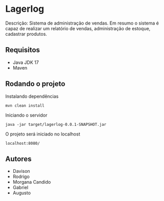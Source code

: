 # Lagerlog
Descrição:
Sistema de administração de vendas.
Em resumo o sistema é capaz de realizar um relatório de vendas, administração de estoque, cadastrar produtos. 

## Requisitos
* Java JDK 17
* Maven

## Rodando o projeto
Instalando dependências
```
mvn clean install
```

Iniciando o servidor
```
java -jar target/lagerlog-0.0.1-SNAPSHOT.jar
```

O projeto será iniciado no localhost
```
localhost:8080/
```


## Autores
* Davison
* Rodrigo
* Morgana Candido
* Gabriel
* Augusto
